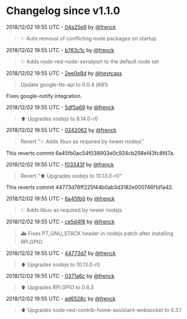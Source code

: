 # Changelog since v1.1.0

2018/12/02 19:55 UTC - [04a25e9](https://github.com/hassio-addons/addon-node-red/commit/04a25e917a11e470447d65e244b4321e16fc1c11) by [@frenck](https://github.com/frenck)
> :sparkles: Auto removal of conflicting node packages on startup 

2018/12/02 19:55 UTC - [b763c1c](https://github.com/hassio-addons/addon-node-red/commit/b763c1c9e63a8239090d99934a975cb649699674) by [@frenck](https://github.com/frenck)
> :sparkles: Adds node-red-node-serialport to the default node set 

2018/12/02 19:55 UTC - [2ee0e8d](https://github.com/hassio-addons/addon-node-red/commit/2ee0e8d3d989baf77650a853d72532f0ae4797f1) by [@heytcass](https://github.com/heytcass)
> Update google-tts-api to 0.0.4 (#81)

Fixes google-notify integration. 

2018/12/02 19:55 UTC - [5df5a69](https://github.com/hassio-addons/addon-node-red/commit/5df5a69eb631f2e355cb227a67c47a8db04b0599) by [@frenck](https://github.com/frenck)
> :arrow_up: Upgrades nodejs to 8.14.0-r0 

2018/12/02 19:55 UTC - [0242062](https://github.com/hassio-addons/addon-node-red/commit/0242062b9a42d4908dd4b26d59048bdfd2e23e4f) by [@frenck](https://github.com/frenck)
> Revert ":sparkles: Adds libuv as required by newer nodejs"

This reverts commit 6a45fb0ac54f038903e0c924cb298ef43fc8f47a. 

2018/12/02 19:55 UTC - [f03343f](https://github.com/hassio-addons/addon-node-red/commit/f03343fdf2f9774d64c1f5cb996a3d349766ef4b) by [@frenck](https://github.com/frenck)
> Revert ":arrow_up: Upgrades nodejs to 10.13.0-r0"

This reverts commit 44773d76ff225f44b0ab3d3182e000746f1d1a42. 

2018/12/02 19:55 UTC - [6a45fb0](https://github.com/hassio-addons/addon-node-red/commit/6a45fb0ac54f038903e0c924cb298ef43fc8f47a) by [@frenck](https://github.com/frenck)
> :sparkles: Adds libuv as required by newer nodejs 

2018/12/02 19:55 UTC - [ce5d4f8](https://github.com/hassio-addons/addon-node-red/commit/ce5d4f85443c87635ab075a5418bd40c3146e14c) by [@frenck](https://github.com/frenck)
> :ambulance: Fixes PT_GNU_STACK header in nodejs patch after installing RPi.GPIO 

2018/12/02 19:55 UTC - [44773d7](https://github.com/hassio-addons/addon-node-red/commit/44773d76ff225f44b0ab3d3182e000746f1d1a42) by [@frenck](https://github.com/frenck)
> :arrow_up: Upgrades nodejs to 10.13.0-r0 

2018/12/02 19:55 UTC - [0371a6c](https://github.com/hassio-addons/addon-node-red/commit/0371a6c6ce0f87742d191d0cec4ac209e1247b32) by [@frenck](https://github.com/frenck)
> :arrow_up: Upgrades RPi.GPIO to 0.6.3 

2018/12/02 19:55 UTC - [ad6528c](https://github.com/hassio-addons/addon-node-red/commit/ad6528cf6ad6b59eeb697dfc4423a09a5e09b807) by [@frenck](https://github.com/frenck)
> :arrow_up: Upgrades node-red-contrib-home-assistant-websocket to 0.3.1 


